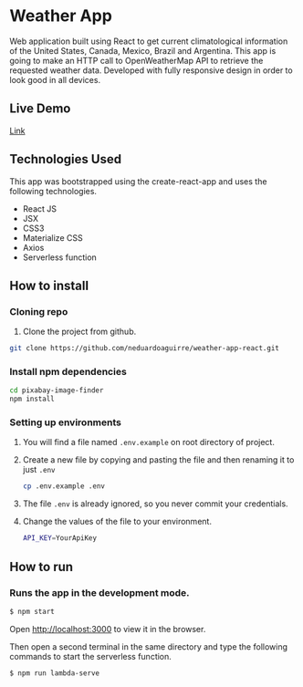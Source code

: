 # Weather App

Web application built using React to get current climatological information of the United States, Canada, Mexico, Brazil and Argentina. This app is going to make an HTTP call to OpenWeatherMap API to retrieve the requested weather data. Developed with fully responsive design in order to look good in all devices.

## Live Demo

[Link](https://theweatherappreact.netlify.app/)

## Technologies Used

This app was bootstrapped using the create-react-app and uses the following technologies.

- React JS
- JSX
- CSS3
- Materialize CSS
- Axios
- Serverless function

## How to install

### Cloning repo

1.  Clone the project from github.

```sh
git clone https://github.com/neduardoaguirre/weather-app-react.git
```

### Install npm dependencies

```sh
cd pixabay-image-finder
npm install
```

### Setting up environments

1.  You will find a file named `.env.example` on root directory of project.
2.  Create a new file by copying and pasting the file and then renaming it to just `.env`
    ```sh
    cp .env.example .env
    ```
3.  The file `.env` is already ignored, so you never commit your credentials.
4.  Change the values of the file to your environment.

    ```sh
    API_KEY=YourApiKey

    ```

## How to run

### Runs the app in the development mode.

```sh
$ npm start
```

Open [http://localhost:3000](http://localhost:3000) to view it in the browser.

Then open a second terminal in the same directory and type the following commands to start the serverless function.

```sh
$ npm run lambda-serve
```
